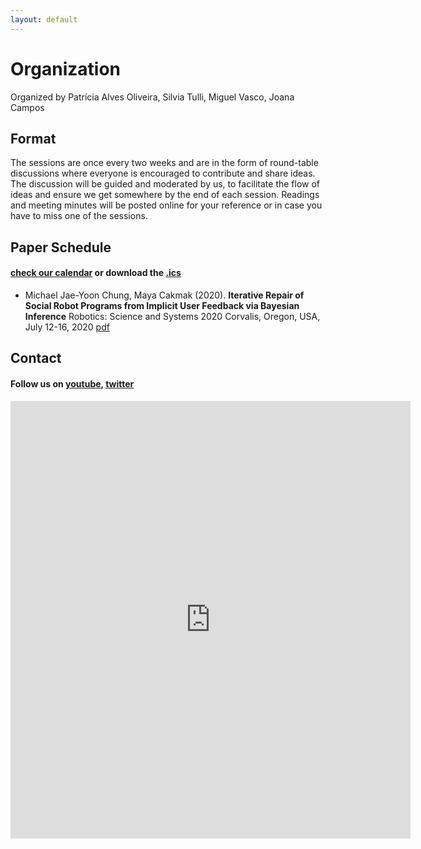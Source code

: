 ```yaml
---
layout: default
---
```


# Organization
Organized by Patrícia Alves Oliveira, Silvia Tulli, Miguel Vasco, Joana Campos


## Format
The sessions are once every two weeks and are in the form of round-table discussions where everyone is encouraged to contribute and share ideas. The discussion will be guided and moderated by us, to facilitate the flow of ideas and ensure we get somewhere by the end of each session. Readings and meeting minutes will be posted online for your reference or in case you have to miss one of the sessions.


## Paper Schedule
#### [check our calendar](https://calendar.google.com/calendar?cid=dGFsa2luZ3JvYm90aWNzQGdtYWlsLmNvbQ) or download the [.ics](talkingrobotics@gmail.com.ics)


*   Michael Jae-Yoon Chung, Maya Cakmak (2020). **Iterative Repair of Social Robot Programs from Implicit User Feedback via Bayesian Inference** Robotics: Science and Systems 2020 Corvalis, Oregon, USA, July 12-16, 2020 [pdf](https://roboticsconference.org/program/papers/28/)
    

## Contact
#### Follow us on [youtube](https://www.youtube.com/channel/UC-ildOqpbG04qaNXbhNYqMQ?view_as=subscriber), [twitter](https://twitter.com/group_robotics)
<iframe src="https://docs.google.com/forms/d/e/1FAIpQLScLvZgBNdJPySiHizLnQPhOtnB6ud8IL1FWHvrZgij6RQ19uA/viewform?embedded=true" width="640" height="700" frameborder="0" marginheight="0" marginwidth="0">Loading…</iframe>